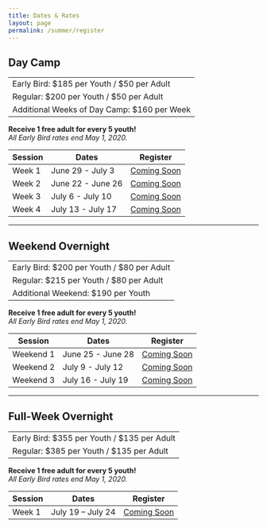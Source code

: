 ```yaml
---
title: Dates & Rates
layout: page
permalink: /summer/register
---
```


<div class="row">
  <div class="col">
    <h2 class="text-center">Day Camp</h2>
    <table class="table table-striped my-3 ">
      <tbody>
          <tr>
            <td>Early Bird: $185 per Youth / $50 per Adult</td>
          </tr>
          <tr>
            <td>Regular: $200 per Youth / $50 per Adult</td>
          </tr>
          <tr>
            <td>Additional Weeks of Day Camp: $160 per Week</td>
          </tr>
      </tbody>
    </table>
    <div class="text-center">
      <strong>Receive 1 free adult for every 5 youth!</strong><br>
      <em>All Early Bird rates end May 1, 2020.</em>
    </div>
  </div>
  <div class="col">
    <table class="table table-striped my-3 text-center">
      <thead>
        <tr>
          <th scope="col">Session</th>
          <th scope="col">Dates</th>
          <th scope="col">Register</th>
        </tr>
      </thead>
      <tbody>
          <tr>
            <td>Week 1</td>
            <td>June 29 - July 3</td>
            <td><a class="btn btn-primary btn-block" href="#">Coming Soon</a></td>
          </tr>
          <tr>
            <td>Week 2</td>
            <td>June 22 - June 26</td>
            <td><a class="btn btn-primary btn-block" href="#">Coming Soon</a></td>
          </tr>
          <tr>
            <td>Week 3</td>
            <td>July 6 - July 10</td>
            <td><a class="btn btn-primary btn-block" href="#">Coming Soon</a></td>
          </tr>
          <tr>
            <td>Week 4</td>
            <td>July 13 - July 17</td>
            <td><a class="btn btn-primary btn-block" href="#">Coming Soon</a></td>
          </tr>
      </tbody>
    </table>
  </div>
</div>

<hr>

<div class="row">
  <div class="col">
    <h2 class="text-center">Weekend Overnight</h2>
    <table class="table table-striped my-3 ">
      <tbody>
          <tr>
            <td>Early Bird: $200 per Youth / $80 per Adult</td>
          </tr>
          <tr>
            <td>Regular: $215 per Youth / $80 per Adult</td>
          </tr>
          <tr>
            <td>Additional Weekend: $190 per Youth</td>
          </tr>
      </tbody>
    </table>
    <div class="text-center">
      <strong>Receive 1 free adult for every 5 youth!</strong><br>
      <em>All Early Bird rates end May 1, 2020.</em>
    </div>
  </div>
  <div class="col">
    <table class="table table-striped my-3 text-center">
      <thead>
        <tr>
          <th scope="col">Session</th>
          <th scope="col">Dates</th>
          <th scope="col">Register</th>
        </tr>
      </thead>
      <tbody>
          <tr>
            <td>Weekend 1</td>
            <td>June 25 - June 28</td>
            <td><a class="btn btn-primary btn-block" href="#">Coming Soon</a></td>
          </tr>
          <tr>
            <td>Weekend 2</td>
            <td>July 9 - July 12</td>
            <td><a class="btn btn-primary btn-block" href="#">Coming Soon</a></td>
          </tr>
          <tr>
            <td>Weekend 3</td>
            <td>July 16 - July 19</td>
            <td><a class="btn btn-primary btn-block" href="#">Coming Soon</a></td>
          </tr>
      </tbody>
    </table>
  </div>
</div>

<hr>

<div class="row">  
  <div class="col">
    <h2 class="text-center">Full-Week Overnight</h2>
    <table class="table table-striped my-3 ">
      <tbody>
          <tr>
            <td>Early Bird: $355 per Youth / $135 per Adult</td>
          </tr>
          <tr>
            <td>Regular: $385 per Youth / $135 per Adult</td>
          </tr>
      </tbody>
    </table>
    <div class="text-center">
      <strong>Receive 1 free adult for every 5 youth!</strong><br>
      <em>All Early Bird rates end May 1, 2020.</em>
    </div>
  </div>
  <div class="col">
    <table class="table table-striped my-3 text-center">
      <thead>
        <tr>
          <th scope="col">Session</th>
          <th scope="col">Dates</th>
          <th scope="col">Register</th>
        </tr>
      </thead>
      <tbody>
          <tr>
            <td>Week 1</td>
            <td>July 19 – July 24</td>
            <td><a class="btn btn-primary btn-block" href="#">Coming Soon</a></td>
          </tr>
      </tbody>
    </table>
  </div>
</div>

